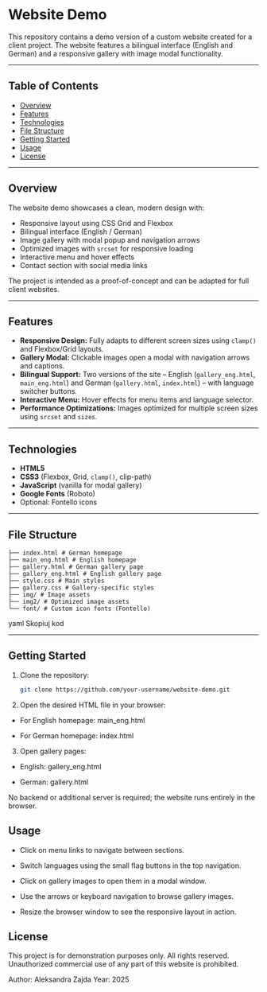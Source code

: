 # Website Demo

This repository contains a demo version of a custom website created for a client project. The website features a bilingual interface (English and German) and a responsive gallery with image modal functionality.

---

## Table of Contents
- [Overview](#overview)
- [Features](#features)
- [Technologies](#technologies)
- [File Structure](#file-structure)
- [Getting Started](#getting-started)
- [Usage](#usage)
- [License](#license)

---

## Overview

The website demo showcases a clean, modern design with:

- Responsive layout using CSS Grid and Flexbox
- Bilingual interface (English / German)
- Image gallery with modal popup and navigation arrows
- Optimized images with `srcset` for responsive loading
- Interactive menu and hover effects
- Contact section with social media links

The project is intended as a proof-of-concept and can be adapted for full client websites.

---

## Features

- **Responsive Design:** Fully adapts to different screen sizes using `clamp()` and Flexbox/Grid layouts.
- **Gallery Modal:** Clickable images open a modal with navigation arrows and captions.
- **Bilingual Support:** Two versions of the site – English (`gallery_eng.html`, `main_eng.html`) and German (`gallery.html`, `index.html`) – with language switcher buttons.
- **Interactive Menu:** Hover effects for menu items and language selector.
- **Performance Optimizations:** Images optimized for multiple screen sizes using `srcset` and `sizes`.

---

## Technologies

- **HTML5**
- **CSS3** (Flexbox, Grid, `clamp()`, clip-path)
- **JavaScript** (vanilla for modal gallery)
- **Google Fonts** (Roboto)
- Optional: Fontello icons

---

## File Structure
```
├── index.html # German homepage
├── main_eng.html # English homepage
├── gallery.html # German gallery page
├── gallery_eng.html # English gallery page
├── style.css # Main styles
├── gallery.css # Gallery-specific styles
├── img/ # Image assets
├── img2/ # Optimized image assets
└── font/ # Custom icon fonts (Fontello)
```
yaml
Skopiuj kod

---

## Getting Started

1. Clone the repository:
   ```bash
   git clone https://github.com/your-username/website-demo.git
2. Open the desired HTML file in your browser:

- For English homepage: main_eng.html

- For German homepage: index.html

3. Open gallery pages:

- English: gallery_eng.html

- German: gallery.html

No backend or additional server is required; the website runs entirely in the browser.

 ## Usage
- Click on menu links to navigate between sections.

- Switch languages using the small flag buttons in the top navigation.

- Click on gallery images to open them in a modal window.

- Use the arrows or keyboard navigation to browse gallery images.

- Resize the browser window to see the responsive layout in action.

 ## License
This project is for demonstration purposes only. All rights reserved. Unauthorized commercial use of any part of this website is prohibited.

Author: Aleksandra Zajda
Year: 2025
